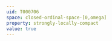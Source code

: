 ```yaml
---
uid: T000706
space: closed-ordinal-space-[0,omega]
property: strongly-locally-compact
value: true
---
```

